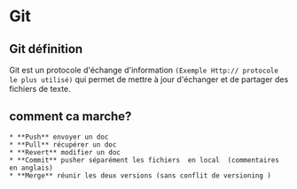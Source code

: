 # Git 

## Git définition
Git est un protocole d'échange d'information
```(Exemple Http:// protocole le plus utilisé)``` qui permet  de mettre à jour d'échanger et de partager des fichiers de texte.


## comment ca marche?
```
* **Push** envoyer un doc
* **Pull** récupérer un doc
* **Revert** modifier un doc
* **Commit** pusher séparément les fichiers  en local  (commentaires en anglais) 
* **Merge** réunir les deux versions (sans conflit de versioning ) 
```